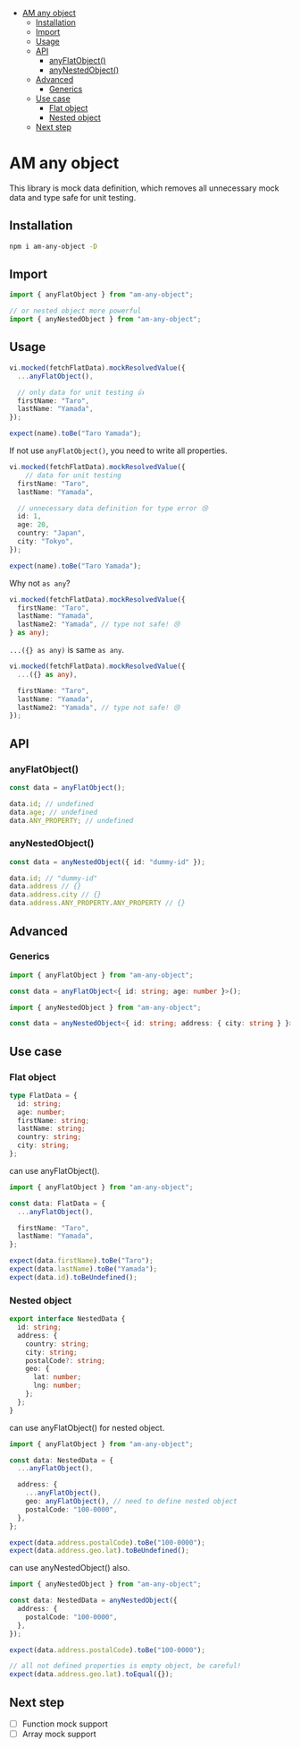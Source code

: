 - [AM any object](#am-any-object)
  - [Installation](#installation)
  - [Import](#import)
  - [Usage](#usage)
  - [API](#api)
    - [anyFlatObject()](#anyflatobject)
    - [anyNestedObject()](#anynestedobject)
  - [Advanced](#advanced)
    - [Generics](#generics)
  - [Use case](#use-case)
    - [Flat object](#flat-object)
    - [Nested object](#nested-object)
  - [Next step](#next-step)


# AM any object

This library is mock data definition, which removes all unnecessary mock data and type safe for unit testing.

## Installation

```bash
npm i am-any-object -D
```

## Import

```typescript
import { anyFlatObject } from "am-any-object";

// or nested object more powerful
import { anyNestedObject } from "am-any-object";
```

## Usage

```typescript
vi.mocked(fetchFlatData).mockResolvedValue({
  ...anyFlatObject(),

  // only data for unit testing 👍
  firstName: "Taro",
  lastName: "Yamada",
});

expect(name).toBe("Taro Yamada");
```

If not use `anyFlatObject()`, you need to write all properties.

```typescript
vi.mocked(fetchFlatData).mockResolvedValue({
    // data for unit testing
  firstName: "Taro",
  lastName: "Yamada",

  // unnecessary data definition for type error 😢
  id: 1,
  age: 20,
  country: "Japan",
  city: "Tokyo",
});

expect(name).toBe("Taro Yamada");
```

Why not `as any`?

```typescript
vi.mocked(fetchFlatData).mockResolvedValue({
  firstName: "Taro",
  lastName: "Yamada",
  lastName2: "Yamada", // type not safe! 😢
} as any);
```

`...({} as any)` is same `as any`.

```typescript
vi.mocked(fetchFlatData).mockResolvedValue({
  ...({} as any),

  firstName: "Taro",
  lastName: "Yamada",
  lastName2: "Yamada", // type not safe! 😢
});
```

## API

### anyFlatObject()

```typescript
const data = anyFlatObject();

data.id; // undefined
data.age; // undefined
data.ANY_PROPERTY; // undefined
```

### anyNestedObject()

```typescript
const data = anyNestedObject({ id: "dummy-id" });

data.id; // "dummy-id"
data.address // {}
data.address.city // {}
data.address.ANY_PROPERTY.ANY_PROPERTY // {}
```

## Advanced

### Generics

```typescript
import { anyFlatObject } from "am-any-object";

const data = anyFlatObject<{ id: string; age: number }>();
```

```typescript
import { anyNestedObject } from "am-any-object";

const data = anyNestedObject<{ id: string; address: { city: string } }>();
```


## Use case

### Flat object

```typescript
type FlatData = {
  id: string;
  age: number;
  firstName: string;
  lastName: string;
  country: string;
  city: string;
};
```

can use anyFlatObject().

```typescript
import { anyFlatObject } from "am-any-object";

const data: FlatData = {
  ...anyFlatObject(),

  firstName: "Taro",
  lastName: "Yamada",
};

expect(data.firstName).toBe("Taro");
expect(data.lastName).toBe("Yamada");
expect(data.id).toBeUndefined();
```

### Nested object

```typescript
export interface NestedData {
  id: string;
  address: {
    country: string;
    city: string;
    postalCode?: string;
    geo: {
      lat: number;
      lng: number;
    };
  };
}
```

can use anyFlatObject() for nested object.

```typescript
import { anyFlatObject } from "am-any-object";

const data: NestedData = {
  ...anyFlatObject(),

  address: {
    ...anyFlatObject(),
    geo: anyFlatObject(), // need to define nested object
    postalCode: "100-0000",
  },
};

expect(data.address.postalCode).toBe("100-0000");
expect(data.address.geo.lat).toBeUndefined();
```

can use anyNestedObject() also.

```typescript
import { anyNestedObject } from "am-any-object";

const data: NestedData = anyNestedObject({
  address: {
    postalCode: "100-0000",
  },
});

expect(data.address.postalCode).toBe("100-0000");

// all not defined properties is empty object, be careful!
expect(data.address.geo.lat).toEqual({});
```


## Next step 

- [ ] Function mock support
- [ ] Array mock support